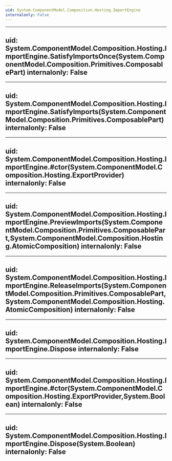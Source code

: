 ```yaml
---
uid: System.ComponentModel.Composition.Hosting.ImportEngine
internalonly: False
---
```


---
uid: System.ComponentModel.Composition.Hosting.ImportEngine.SatisfyImportsOnce(System.ComponentModel.Composition.Primitives.ComposablePart)
internalonly: False
---

---
uid: System.ComponentModel.Composition.Hosting.ImportEngine.SatisfyImports(System.ComponentModel.Composition.Primitives.ComposablePart)
internalonly: False
---

---
uid: System.ComponentModel.Composition.Hosting.ImportEngine.#ctor(System.ComponentModel.Composition.Hosting.ExportProvider)
internalonly: False
---

---
uid: System.ComponentModel.Composition.Hosting.ImportEngine.PreviewImports(System.ComponentModel.Composition.Primitives.ComposablePart,System.ComponentModel.Composition.Hosting.AtomicComposition)
internalonly: False
---

---
uid: System.ComponentModel.Composition.Hosting.ImportEngine.ReleaseImports(System.ComponentModel.Composition.Primitives.ComposablePart,System.ComponentModel.Composition.Hosting.AtomicComposition)
internalonly: False
---

---
uid: System.ComponentModel.Composition.Hosting.ImportEngine.Dispose
internalonly: False
---

---
uid: System.ComponentModel.Composition.Hosting.ImportEngine.#ctor(System.ComponentModel.Composition.Hosting.ExportProvider,System.Boolean)
internalonly: False
---

---
uid: System.ComponentModel.Composition.Hosting.ImportEngine.Dispose(System.Boolean)
internalonly: False
---
